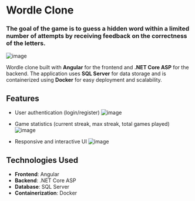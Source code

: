 # Wordle Clone
### The goal of the game is to guess a hidden word within a limited number of attempts by receiving feedback on the correctness of the letters.
![image](https://github.com/user-attachments/assets/6b30ccc8-612c-458e-aee1-35646b7b937e)

Wordle clone built with **Angular** for the frontend and **.NET Core ASP** for the backend. The application uses **SQL Server** for data storage and is containerized using **Docker** for easy deployment and scalability.

## Features
- User authentication (login/register)
![image](https://github.com/user-attachments/assets/fb7ba7bd-2f86-4967-bc88-a4fa472ff4d3)

- Game statistics (current streak, max streak, total games played)
![image](https://github.com/user-attachments/assets/94de39f1-94b2-4282-ac6c-9224a6050072)

- Responsive and interactive UI
![image](https://github.com/user-attachments/assets/64147cca-fb9d-4889-9d8f-8724c9a583bd)

## Technologies Used 
- **Frontend**: Angular  
- **Backend**: .NET Core ASP
- **Database**: SQL Server
- **Containerization**: Docker
